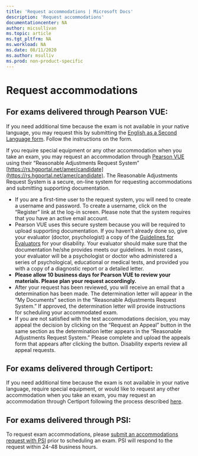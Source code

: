 ```yaml
---
title: 'Request accommodations | Microsoft Docs'
description: 'Request accommodations' 
documentationcenter: NA 
author: micsullivan
ms.topic: article
ms.tgt_pltfrm: NA
ms.workload: NA
ms.date: 08/11/2020
ms.author: msulliv
ms.prod: non-product-specific
---
```

# Request accommodations

## For exams delivered through Pearson VUE:

If you need additional time because the exam is not available in your native language, you may request this by submitting the [English as a Second Language form](https://home.pearsonvue.com/Clients/Microsoft/esl_form_pearson.aspx). Follow the instructions on the form. 

If you require special equipment or any other accommodation when you take an exam, you may request an accommodation through [Pearson VUE](http://www.pearsonvue.com/accommodations/pv_review.asp?clientName=Microsoft) using their “Reasonable Adjustments Request System” [https://rs.hgportal.net/amer/candidate](https://rs.hgportal.net/amer/candidate). The Reasonable Adjustments Request System is a secure, on-line system for requesting accommodations and submitting supporting documentation.

- If you are a first-time user to the request system, you will need to create a username and password. To create a username, click on the “Register” link at the log-in screen. Please note that the system requires that you have an active email account.
- Pearson VUE uses this secure system because you will be required to upload supporting documentation. If you haven’t already done so, give your evaluator (doctor, psychologist) a copy of the [Guidelines for Evaluators](http://www.pearsonvue.com/accommodations/pv_review.asp?clientName=Microsoft#guidelines-for-evaluators) for your disability. Your evaluator should make sure that the documentation he/she provides meets our guidelines. In most cases, your evaluator will be a psychologist or doctor who administered a series of psychological, educational or medical tests, and provided you with a copy of a diagnostic report or a detailed letter.
- **Please allow 10 business days for Pearson VUE to review your materials. Please plan your request accordingly.**
- After your request has been reviewed, you will receive an email that a determination has been made. The determination letter will appear in the “My Documents” section in the “Reasonable Adjustments Request System.” If approved, the determination letter will provide instructions for scheduling your accommodated exam.
-  If you are not satisfied with the test accommodations decision, you may appeal the decision by clicking on the “Request an Appeal” button in the same section as the determination letter appears in the “Reasonable Adjustments Request System.” Please complete and upload the appeals form that appears after clicking the button. Disability experts review all appeal requests.

## For exams delivered through Certiport:

If you need additional time because the exam is not available in your native language, require special equipment, or would like to request any other accommodation when you take an exam, you may request an accommodation through Certiport following the process described [here](https://certiport.pearsonvue.com/Educator-resources/Exam-policies/Accommodations).

## <a name="for-exams-delivered-through-psi"></a> For exams delivered through PSI:

To request exam accommodations, please [submit an accommodations request with PSI](https://psi-cdexp.zendesk.com/hc/en-us/requests/new?ticket_form_id=360000150872) prior to scheduling an exam. PSI will respond to the request within 24-48 business hours.